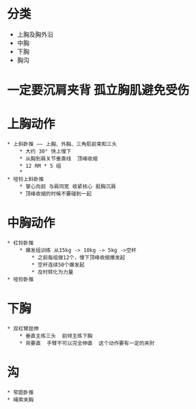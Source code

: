 # 分类
* 上胸及胸外沿
* 中胸
* 下胸
* 胸沟

# 一定要沉肩夹背 孤立胸肌避免受伤

# 上胸动作
    * 上斜卧推 —— 上胸、外胸、三角肌前束和三头
        * 大约 30° 快上慢下
        * 从胸到肩关节垂直线  顶峰收缩
        * 12 RM * 5 组
        *
    * 哑铃上斜卧推
        * 掌心向前 与肩同宽 收紧核心 挺胸沉肩
        * 顶峰收缩的时候不要碰到一起

# 中胸动作
    * 杠铃卧推
        * 爆发组训练 从15kg -> 10kg -> 5kg ->空杆
            * 之前每组做12个，慢下顶峰收缩爆发起
            * 空杆连续50个爆发起
            * 及时转化为力量
    * 哑铃卧推

# 下胸
    * 双杠臂屈伸
        * 垂直主练三头  前倾主练下胸
        * 背要直  手臂不可以完全伸直  这个动作要有一定的夹肘

# 沟
    * 窄距卧推
    * 绳索夹胸
